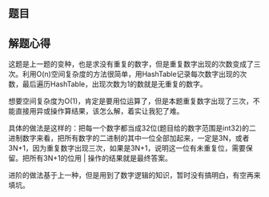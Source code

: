 ## 题目

## 解题心得

这题是上一题的变种，也是求没有重复的数字，但是重复数字出现的次数变成了三次。利用O(n)空间复杂度的方法很简单，用HashTable记录每次数字出现的次数，最后遍历HashTable，出现次数为1的数就是无重复的数字。

想要空间复杂度为O(1)，肯定是要用位运算了，但是本题重复数字出现了三次，不能直接用异或操作算结果，该怎么解，着实让我犯了难。

具体的做法是这样的：把每一个数字都当成32位(题目给的数字范围是int32)的二进制数字来看，把所有数字的二进制的其中一位全部加起来，一定是3N，或者3N+1，因为重复数字出现三次，如果是3N+1，说明这一位有未重复位，需要保留。把所有3N+1的位用 | 操作的结果就是最终答案。

进阶的做法基于上一种，但是用到了数字逻辑的知识，暂时没有搞明白，有空再来填坑。